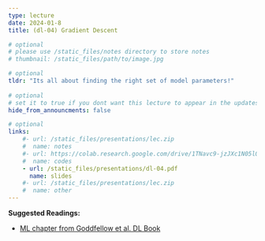 ```yaml
---
type: lecture
date: 2024-01-8
title: (dl-04) Gradient Descent

# optional
# please use /static_files/notes directory to store notes
# thumbnail: /static_files/path/to/image.jpg

# optional
tldr: "Its all about finding the right set of model parameters!"
  
# optional
# set it to true if you dont want this lecture to appear in the updates section
hide_from_announcments: false

# optional
links: 
    #- url: /static_files/presentations/lec.zip
    #  name: notes
    #- url: https://colab.research.google.com/drive/1TNavc9-jzJXc1N05l06KYfgaSmu7zqxN?usp=sharing
    #  name: codes
    - url: /static_files/presentations/dl-04.pdf
      name: slides
    #- url: /static_files/presentations/lec.zip
    #  name: other
---
```


**Suggested Readings:**

- [ML chapter from Goddfellow et al. DL Book](https://www.deeplearningbook.org/contents/ml.html)


